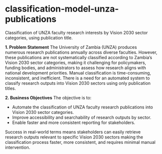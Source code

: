 # classification-model-unza-publications
Classification of UNZA faculty research interests by Vision 2030 sector categories, using publication title. 

**1. Problem Statement**
The University of Zambia (UNZA) produces numerous research publications annually across diverse faculties. However, these publications are not systematically classified according to Zambia’s Vision 2030 sector categories, making it challenging for policymakers, funding bodies, and administrators to assess how research aligns with national development priorities. Manual classification is time-consuming, inconsistent, and inefficient. There is a need for an automated system to classify research outputs into Vision 2030 sectors using only publication titles.

**2. Business Objectives**
The objective is to:

  * Automate the classification of UNZA faculty research publications into Vision 2030 sector categories.
  * Improve accessibility and searchability of research outputs by sector.
  * Enable faster and more consistent reporting for stakeholders.
    
Success in real-world terms means stakeholders can easily retrieve research outputs relevant to specific Vision 2030 sectors making the classification process faster, more consistent, and requires minimal manual intervention.
